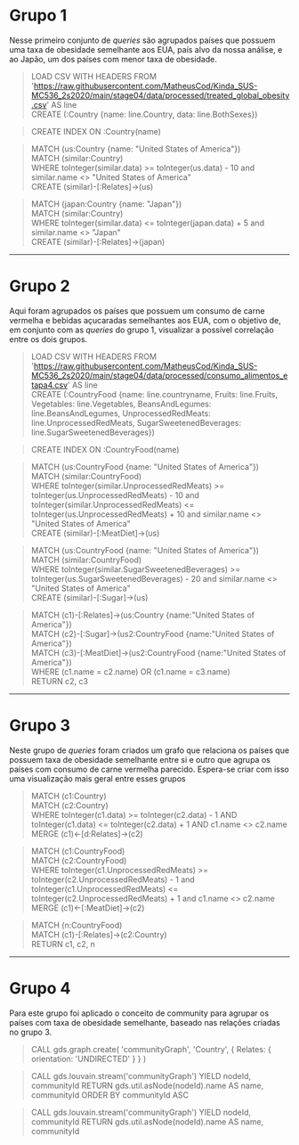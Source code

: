 # Grupo 1
Nesse primeiro conjunto de _queries_ são agrupados países que possuem uma taxa de obesidade semelhante aos EUA, país alvo da nossa análise, e ao Japão, um dos países
com menor taxa de obesidade.

>LOAD CSV WITH HEADERS FROM 'https://raw.githubusercontent.com/MatheusCod/Kinda_SUS-MC536_2s2020/main/stage04/data/processed/treated_global_obesity.csv' AS line  
CREATE (:Country {name: line.Country, data: line.BothSexes})

>CREATE INDEX ON :Country(name)

>MATCH (us:Country {name: "United States of America"})  
MATCH (similar:Country)  
WHERE toInteger(similar.data) >= toInteger(us.data) - 10 and similar.name <> "United States of America"   
CREATE (similar)-[:Relates]->(us)  

>MATCH (japan:Country {name: "Japan"})  
MATCH (similar:Country)  
WHERE toInteger(similar.data) <= toInteger(japan.data) + 5 and similar.name <> "Japan"  
CREATE (similar)-[:Relates]->(japan)  

***

# Grupo 2
Aqui foram agrupados os países que possuem um consumo de carne vermelha e bebidas açucaradas semelhantes aos EUA, com o objetivo de, em conjunto com as _queries_ do grupo 1, visualizar a possível correlação entre os dois grupos.

>LOAD CSV WITH HEADERS FROM 'https://raw.githubusercontent.com/MatheusCod/Kinda_SUS-MC536_2s2020/main/stage04/data/processed/consumo_alimentos_etapa4.csv' AS line  
CREATE (:CountryFood {name: line.countryname, Fruits: line.Fruits, Vegetables: line.Vegetables, BeansAndLegumes: line.BeansAndLegumes, UnprocessedRedMeats: line.UnprocessedRedMeats, SugarSweetenedBeverages: line.SugarSweetenedBeverages})  

>CREATE INDEX ON :CountryFood(name)  

>MATCH (us:CountryFood {name: "United States of America"})  
MATCH (similar:CountryFood)  
WHERE toInteger(similar.UnprocessedRedMeats) >= toInteger(us.UnprocessedRedMeats) - 10 and toInteger(similar.UnprocessedRedMeats) <= toInteger(us.UnprocessedRedMeats) + 10 and similar.name <> "United States of America"   
CREATE (similar)-[:MeatDiet]->(us)  

>MATCH (us:CountryFood {name: "United States of America"})  
MATCH (similar:CountryFood)  
WHERE toInteger(similar.SugarSweetenedBeverages) >= toInteger(us.SugarSweetenedBeverages) - 20 and similar.name <> "United States of America"   
CREATE (similar)-[:Sugar]->(us)  

>MATCH (c1)-[:Relates]->(us:Country {name:"United States of America"})  
MATCH (c2)-[:Sugar]->(us2:CountryFood {name:"United States of America"})  
MATCH (c3)-[:MeatDiet]->(us2:CountryFood {name:"United States of America"})  
WHERE (c1.name = c2.name) OR (c1.name = c3.name)  
RETURN c2, c3  

***

# Grupo 3
Neste grupo de _queries_ foram criados um grafo que relaciona os países que possuem taxa de obesidade semelhante entre si e outro que agrupa os países com consumo de carne vermelha parecido. Espera-se criar com isso uma visualização mais geral entre esses grupos

>MATCH (c1:Country)  
MATCH (c2:Country)  
WHERE toInteger(c1.data) >= toInteger(c2.data) - 1 AND toInteger(c1.data) <= toInteger(c2.data) + 1 AND c1.name <> c2.name  
MERGE (c1)<-[d:Relates]->(c2)  

>MATCH (c1:CountryFood)  
MATCH (c2:CountryFood)  
WHERE toInteger(c1.UnprocessedRedMeats) >= toInteger(c2.UnprocessedRedMeats) - 1 and toInteger(c1.UnprocessedRedMeats) <= toInteger(c2.UnprocessedRedMeats) + 1 and c1.name <> c2.name  
MERGE (c1)<-[:MeatDiet]->(c2)  

>MATCH (n:CountryFood)  
MATCH (c1)-[:Relates]->(c2:Country)  
RETURN c1, c2, n  

***
# Grupo 4
Para este grupo foi aplicado o conceito de community para agrupar os países com taxa de obesidade semelhante, baseado nas relações criadas no grupo 3.

>CALL gds.graph.create(
  'communityGraph',
  'Country',
  {
    Relates: {
      orientation: 'UNDIRECTED'
    }
  }
)

>CALL gds.louvain.stream('communityGraph')
YIELD nodeId, communityId
RETURN gds.util.asNode(nodeId).name AS name, communityId
ORDER BY communityId ASC

>CALL gds.louvain.stream('communityGraph')
YIELD nodeId, communityId
RETURN gds.util.asNode(nodeId).name AS name, communityId
